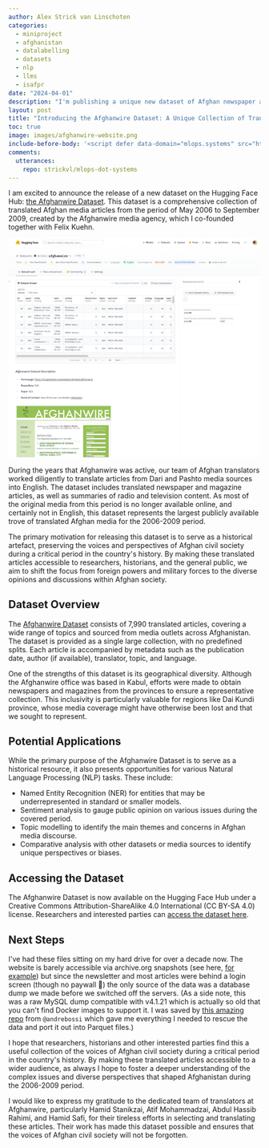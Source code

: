 ```yaml
---
author: Alex Strick van Linschoten
categories:
  - miniproject
  - afghanistan
  - datalabelling
  - datasets
  - nlp
  - llms
  - isafpr
date: "2024-04-01"
description: "I'm publishing a unique new dataset of Afghan newspaper and magazine articles from the 2006-2009 period. This collection of over 7990 articles were originally translated from Dari and Pashto and published by Afghanwire, a media monitoring organisation that I co-founded and ran in Kabul at the time."
layout: post
title: "Introducing the Afghanwire Dataset: A Unique Collection of Translated Afghan Media Articles from 2006-2009"
toc: true
image: images/afghanwire-website.png
include-before-body: '<script defer data-domain="mlops.systems" src="https://plausible.io/js/script.js"></script>'
comments:
  utterances:
    repo: strickvl/mlops-dot-systems
---
```


I am excited to announce the release of a new dataset on the Hugging Face Hub: [the Afghanwire Dataset](https://huggingface.co/datasets/strickvl/afghanwire). This dataset is a comprehensive collection of translated Afghan media articles from the period of May 2006 to September 2009, created by the Afghanwire media agency, which I co-founded together with Felix Kuehn.

![](images/afghanwire-dataset.png "Screenshot of the Afghanwire dataset on the Hugging Face datasets hub")

During the years that Afghanwire was active, our team of Afghan translators worked diligently to translate articles from Dari and Pashto media sources into English. The dataset includes translated newspaper and magazine articles, as well as summaries of radio and television content. As most of the original media from this period is no longer available online, and certainly not in English, this dataset represents the largest publicly available trove of translated Afghan media for the 2006-2009 period.

The primary motivation for releasing this dataset is to serve as a historical artefact, preserving the voices and perspectives of Afghan civil society during a critical period in the country's history. By making these translated articles accessible to researchers, historians, and the general public, we aim to shift the focus from foreign powers and military forces to the diverse opinions and discussions within Afghan society.

## Dataset Overview
The [Afghanwire Dataset](https://huggingface.co/datasets/strickvl/afghanwire) consists of 7,990 translated articles, covering a wide range of topics and sourced from media outlets across Afghanistan. The dataset is provided as a single large collection, with no predefined splits. Each article is accompanied by metadata such as the publication date, author (if available), translator, topic, and language.

One of the strengths of this dataset is its geographical diversity. Although the Afghanwire office was based in Kabul, efforts were made to obtain newspapers and magazines from the provinces to ensure a representative collection. This inclusivity is particularly valuable for regions like Dai Kundi province, whose media coverage might have otherwise been lost and that we sought to represent.

## Potential Applications
While the primary purpose of the Afghanwire Dataset is to serve as a historical resource, it also presents opportunities for various Natural Language Processing (NLP) tasks. These include:

- Named Entity Recognition (NER) for entities that may be underrepresented in standard or smaller models.
- Sentiment analysis to gauge public opinion on various issues during the covered period.
- Topic modelling to identify the main themes and concerns in Afghan media discourse.
- Comparative analysis with other datasets or media sources to identify unique perspectives or biases.

## Accessing the Dataset

The Afghanwire Dataset is now available on the Hugging Face Hub under a Creative Commons Attribution-ShareAlike 4.0 International (CC BY-SA 4.0) license. Researchers and interested parties can [access the dataset here](https://huggingface.co/datasets/strickvl/afghanwire).

## Next Steps

I've had these files sitting on my hard drive for over a decade now. The website is barely accessible via archive.org snapshots (see here, [for example](https://web.archive.org/web/20090227154008/http://www.afghanwire.com:80/)) but since the newsletter and most articles were behind a login screen (though no paywall 🤟) the only source of the data was a database dump we made before we switched off the servers. (As a side note, this was a raw MySQL dump compatible with v4.1.21 which is actually so old that you can't find Docker images to support it. I was saved by [this amazing repo](https://github.com/andrebossi/mysql4) from `@andrebossi` which gave me everything I needed to rescue the data and port it out into Parquet files.)

I hope that researchers, historians and other interested parties find this a useful collection of the voices of Afghan civil society during a critical period in the country's history. By making these translated articles accessible to a wider audience, as always I hope to foster a deeper understanding of the complex issues and diverse perspectives that shaped Afghanistan during the 2006-2009 period.

I would like to express my gratitude to the dedicated team of translators at Afghanwire, particularly Hamid Stanikzai, Atif Mohammadzai, Abdul Hassib Rahimi, and Hamid Safi, for their tireless efforts in selecting and translating these articles. Their work has made this dataset possible and ensures that the voices of Afghan civil society will not be forgotten.
